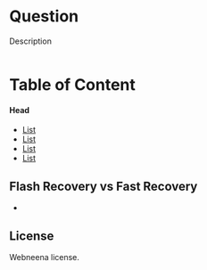 # Question
Description
```bash

```

# Table of Content
#### Head
* [List](Link)
* [List](Link)
* [List](Link)
* [List](Link)

## Flash Recovery vs Fast Recovery
*   

## License
Webneena license.